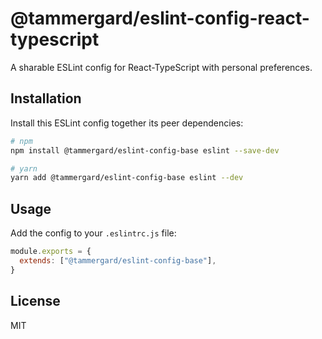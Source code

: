 # @tammergard/eslint-config-react-typescript

A sharable ESLint config for React-TypeScript with personal preferences.

## Installation

Install this ESLint config together its peer dependencies:

```bash
# npm
npm install @tammergard/eslint-config-base eslint --save-dev

# yarn
yarn add @tammergard/eslint-config-base eslint --dev
```

## Usage

Add the config to your `.eslintrc.js` file:

```js
module.exports = {
  extends: ["@tammergard/eslint-config-base"],
}
```

## License

MIT
